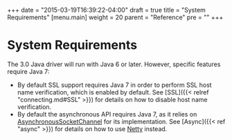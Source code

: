 +++
date = "2015-03-19T16:39:22-04:00"
draft = true
title = "System Requirements"
[menu.main]
  weight = 20
  parent = "Reference"
  pre = "<i class='fa'></i>"
+++

# System Requirements

The 3.0 Java driver will run with Java 6 or later.  However, specific features require Java 7:

- By default SSL support requires Java 7 in order to perform SSL host name verification, which is enabled by default.  See
[SSL]({{< relref "connecting.md#SSL" >}}) for details on how to disable host name verification.
- By default the asynchronous API requires Java 7, as it relies on
[AsynchronousSocketChannel](http://docs.oracle.com/javase/7/docs/api/java/nio/channels/AsynchronousSocketChannel.html) for
its implementation.  See [Async]({{< ref "async" >}}) for details on how to use [Netty](http://netty.io/) instead.
